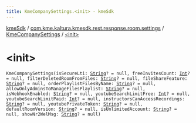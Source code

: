 ```yaml
---
title: KmeCompanySettings.<init> - kmeSdk
---
```


[kmeSdk](../../index.html) / [com.kme.kaltura.kmesdk.rest.response.room.settings](../index.html) / [KmeCompanySettings](index.html) / [&lt;init&gt;](./-init-.html)

# &lt;init&gt;

`KmeCompanySettings(isSecureLti: `[`String`](https://kotlinlang.org/api/latest/jvm/stdlib/kotlin/-string/index.html)`? = null, freeInvitesCount: `[`Int`](https://kotlinlang.org/api/latest/jvm/stdlib/kotlin/-int/index.html)`? = null, filterDeletedRoomFromFiles: `[`String`](https://kotlinlang.org/api/latest/jvm/stdlib/kotlin/-string/index.html)`? = null, fileShareFeature: `[`String`](https://kotlinlang.org/api/latest/jvm/stdlib/kotlin/-string/index.html)`? = null, orderPlaylistFilesByName: `[`String`](https://kotlinlang.org/api/latest/jvm/stdlib/kotlin/-string/index.html)`? = null, allowOnlyAdminsToManageFilesPlaylist: `[`String`](https://kotlinlang.org/api/latest/jvm/stdlib/kotlin/-string/index.html)`? = null, isWebhookEnabled: `[`String`](https://kotlinlang.org/api/latest/jvm/stdlib/kotlin/-string/index.html)`? = null, youtubeSearchLimitFree: `[`Int`](https://kotlinlang.org/api/latest/jvm/stdlib/kotlin/-int/index.html)`? = null, youtubeSearchLimitPaid: `[`Int`](https://kotlinlang.org/api/latest/jvm/stdlib/kotlin/-int/index.html)`? = null, instructorsCanAccessRecordings: `[`String`](https://kotlinlang.org/api/latest/jvm/stdlib/kotlin/-string/index.html)`? = null, youtubePrivateToken: `[`String`](https://kotlinlang.org/api/latest/jvm/stdlib/kotlin/-string/index.html)`? = null, defaultRoomVersion: `[`String`](https://kotlinlang.org/api/latest/jvm/stdlib/kotlin/-string/index.html)`? = null, isUnlimitedAccount: `[`String`](https://kotlinlang.org/api/latest/jvm/stdlib/kotlin/-string/index.html)`? = null, showNr2WelMsg: `[`String`](https://kotlinlang.org/api/latest/jvm/stdlib/kotlin/-string/index.html)`? = null)`